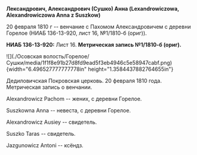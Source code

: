 **Лександрович, Александрович (Сушко) Анна (Lexandrowiczowa,
Alexandrowiczowa Anna z Suszkow)**

20 февраля 1810 г -- венчание с Пахомом Александровичем с деревни
Горелое (НИАБ 136-13-920, лист 16, №1/1810-б (ориг)).

**НИАБ 136-13-920:** Лист 16. **Метрическая запись №1/1810-б (ориг).**

![](./Осовская волость/Горелое/Сушки/media/1f1f8e91b27d8fd9ead5f3eb4946c5e58947cabf.png){width="6.496527777777778in"
height="1.3584437882764655in"}

Дедиловичская Покровская церковь. 20 февраля 1810 года. Метрическая
запись о венчании.

Alexandrowicz Pachom -- жених, с деревни Горелое.

Suszkowna Anna -- невеста, с деревни Горелое.

Alexandrowicz Ausiey -- свидетель.

Suszko Taras -- свидетель.

Jazgunowicz Antoni -- ксёндз.
